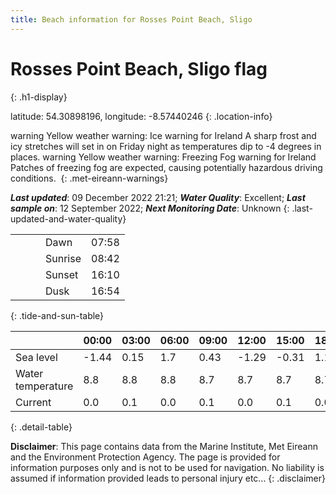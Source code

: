 ```yaml
---
title: Beach information for Rosses Point Beach, Sligo
---
```

# Rosses Point Beach, Sligo <span class="material-icons blue-flag" alt="This a Blue Flag beach">flag</span>
{: .h1-display}

latitude: 54.30898196, longitude: -8.57440246
{: .location-info}

<span class="material-icons yellow-warning">warning</span>&nbsp;Yellow weather warning: Ice warning for Ireland A sharp frost and icy stretches will set in on Friday night as temperatures dip to -4 degrees in places.&nbsp;<span class="material-icons yellow-warning">warning</span>&nbsp;Yellow weather warning: Freezing Fog warning for Ireland Patches of freezing fog are expected, causing potentially hazardous driving conditions.&nbsp;
{: .met-eireann-warnings}

___Last updated___: 09 December 2022 21:21; ___Water Quality___: Excellent;
___Last sample on___: 12 September 2022; ___Next Monitoring Date___: Unknown
{: .last-updated-and-water-quality}

|   |   |   |   |   |
|---|---|---|---|---|
|   |   |   | Dawn  | 07:58 |
|   |   |   | Sunrise  | 08:42 |
|   |   |   | Sunset  | 16:10 |
|   |   |   | Dusk  | 16:54 |
{: .tide-and-sun-table}

<div></div>

| | 00:00 | 03:00 | 06:00 | 09:00 | 12:00 | 15:00 | 18:00 | 21:00 |
|---|---|---|---|---|---|---|---|---|
| Sea level | -1.44 | 0.15 | 1.7 | 0.43| -1.29 | -0.31 | 1.17 | 0.21 |
| Water temperature | 8.8 | 8.8 | 8.8 | 8.7 | 8.7 | 8.7 | 8.7 | 8.5 |
| Current | 0.0 | 0.1 | 0.0 | 0.1 | 0.0| 0.1 | 0.0 | 0.1 |
{: .detail-table}

__Disclaimer__: This page contains data from the Marine Institute,
Met Eireann and the Environment Protection Agency. The page is provided for
information purposes only and is not to be used for navigation. No liability
is assumed if information provided leads to personal injury etc...
{: .disclaimer}